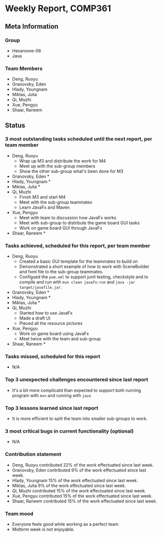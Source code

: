 # Weekly Report, COMP361

## Meta Information

### Group

 * Hexanome-08
 * Java

### Team Members

 * Deng, Ruoyu
 * Granovsky, Eden
 * Hlady, Youngnam
 * Miklas, Julia
 * Qi, Muzhi
 * Xue, Pengyu
 * Shaar, Raneem

## Status

### 3 most outstanding tasks scheduled until the next report, per team member

 * Deng, Ruoyu
    * Wrap up M3 and distribute the work for M4
    * Meet up with the sub-group members
    * Show the other sub-group what's been done for M3
 * Granovsky, Eden
    * 
 * Hlady, Youngnam
    * 
 * Miklas, Julia
    * 
 * Qi, Muzhi
    * Finish M3 and start M4
    * Meet with the sub-group teammates
    * Learn JavaFx and Maven
 * Xue, Pengyu
    * Meet with team to discussion how JavaFx works
    * Meet with sub-group to distribute the game board GUI tasks
    * Work on game board GUI through JavaFx
 * Shaar, Raneem
    *  

### Tasks achieved, scheduled for this report, per team member

 * Deng, Ruoyu
    * Created a basic GUI template for the teammates to build on
    * Demonstrated a short example of how to work with SceneBuilder and fxml file to the sub-group teammates.
    * Configued the `pom.xml` to support junit testing, checkstyle and to compile and run with `mvn clean javafx:run` and `java -jar target/javafile.jar`.
 * Granovsky, Eden
    * 
 * Hlady, Youngnam
    * 
 * Miklas, Julia
    * 
 * Qi, Muzhi
    * Started how to use JavaFx
    * Made a draft UI
    * Pieced all the resource pictures
 * Xue, Pengyu
     * Work on game board using JavaFx
     * Meet twice with the team and sub-group
 * Shaar, Raneem
    * 


### Tasks missed, scheduled for this report

 * N/A

### Top 3 unexpected challenges encountered since last report

 * It's a bit more complicatd than expected to support both running program with `mvn` and running with `java`

### Top 3 lessons learned since last report

 * It is more efficient to split the team into smaller sub-groups to work.
### 3 most critical bugs in current functionality (optional)

 * N/A

### Contribution statement

 * Deng, Ruoyu contributed 22% of the work effectuated since last week.
 * Granovsky, Eden contributed 9% of the work effectuated since last week.
 * Hlady, Youngnam 15% of the work effectuated since last week.
 * Miklas, Julia 9% of the work effectuated since last week.
 * Qi, Muzhi contributed 15% of the work effectuated since last week.
 * Xue, Pengyu contributed 15% of the work effectuated since last week.
 * Shaar, Raneem contributed 15% of the work effectuated since last week.

### Team mood

 * Everyone feels good while working as a perfect team.
 * Midterm week is not enjoyable.
